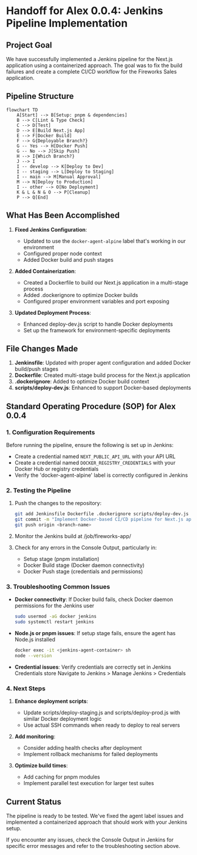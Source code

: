 # Handoff for Alex 0.0.4: Jenkins Pipeline Implementation

## Project Goal
We have successfully implemented a Jenkins pipeline for the Next.js application using a containerized approach. The goal was to fix the build failures and create a complete CI/CD workflow for the Fireworks Sales application.

## Pipeline Structure

```mermaid
flowchart TD
    A[Start] --> B[Setup: pnpm & dependencies]
    B --> C[Lint & Type Check]
    C --> D[Test]
    D --> E[Build Next.js App]
    E --> F[Docker Build]
    F --> G{Deployable Branch?}
    G -- Yes --> H[Docker Push]
    G -- No --> J[Skip Push]
    H --> I{Which Branch?}
    J --> I
    I -- develop --> K[Deploy to Dev]
    I -- staging --> L[Deploy to Staging]
    I -- main --> M[Manual Approval]
    M --> N[Deploy to Production]
    I -- other --> O[No Deployment]
    K & L & N & O --> P[Cleanup]
    P --> Q[End]
```

## What Has Been Accomplished

1. **Fixed Jenkins Configuration**:
   - Updated to use the `docker-agent-alpine` label that's working in our environment
   - Configured proper node context
   - Added Docker build and push stages

2. **Added Containerization**:
   - Created a Dockerfile to build our Next.js application in a multi-stage process
   - Added .dockerignore to optimize Docker builds
   - Configured proper environment variables and port exposing

3. **Updated Deployment Process**:
   - Enhanced deploy-dev.js script to handle Docker deployments
   - Set up the framework for environment-specific deployments

## File Changes Made

1. **Jenkinsfile**: Updated with proper agent configuration and added Docker build/push stages
2. **Dockerfile**: Created multi-stage build process for the Next.js application
3. **.dockerignore**: Added to optimize Docker build context
4. **scripts/deploy-dev.js**: Enhanced to support Docker-based deployments

## Standard Operating Procedure (SOP) for Alex 0.0.4

### 1. Configuration Requirements

Before running the pipeline, ensure the following is set up in Jenkins:

- Create a credential named `NEXT_PUBLIC_API_URL` with your API URL
- Create a credential named `DOCKER_REGISTRY_CREDENTIALS` with your Docker Hub or registry credentials
- Verify the 'docker-agent-alpine' label is correctly configured in Jenkins

### 2. Testing the Pipeline

1. Push the changes to the repository:
   ```bash
   git add Jenkinsfile Dockerfile .dockerignore scripts/deploy-dev.js
   git commit -m "Implement Docker-based CI/CD pipeline for Next.js app"
   git push origin <branch-name>
   ```

2. Monitor the Jenkins build at <your-jenkins-url>/job/fireworks-app/

3. Check for any errors in the Console Output, particularly in:
   - Setup stage (pnpm installation)
   - Docker Build stage (Docker daemon connectivity)
   - Docker Push stage (credentials and permissions)

### 3. Troubleshooting Common Issues

- **Docker connectivity**: If Docker build fails, check Docker daemon permissions for the Jenkins user
  ```bash
  sudo usermod -aG docker jenkins
  sudo systemctl restart jenkins
  ```

- **Node.js or pnpm issues**: If setup stage fails, ensure the agent has Node.js installed
  ```bash
  docker exec -it <jenkins-agent-container> sh
  node --version
  ```

- **Credential issues**: Verify credentials are correctly set in Jenkins Credentials store
  Navigate to Jenkins > Manage Jenkins > Credentials

### 4. Next Steps

1. **Enhance deployment scripts**:
   - Update scripts/deploy-staging.js and scripts/deploy-prod.js with similar Docker deployment logic
   - Use actual SSH commands when ready to deploy to real servers

2. **Add monitoring**:
   - Consider adding health checks after deployment
   - Implement rollback mechanisms for failed deployments

3. **Optimize build times**:
   - Add caching for pnpm modules
   - Implement parallel test execution for larger test suites

## Current Status

The pipeline is ready to be tested. We've fixed the agent label issues and implemented a containerized approach that should work with your Jenkins setup.

If you encounter any issues, check the Console Output in Jenkins for specific error messages and refer to the troubleshooting section above.
